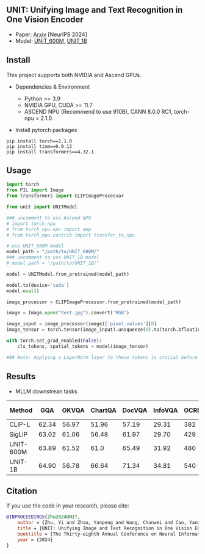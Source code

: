 ## UNIT: Unifying Image and Text Recognition in One Vision Encoder

- Paper: [Arxiv](https://arxiv.org/abs/2409.04095) [NeurIPS 2024]
- Model: [UNIT_600M](https://huggingface.co/yeeaa/UNIT_600M/tree/main), [UNIT_1B](https://huggingface.co/yeeaa/UNIT_1B/tree/main)


## Install
This project supports both NVIDIA and Ascend GPUs.

- Dependencies & Environment
  - Python >= 3.9
  - NVIDIA GPU, CUDA >= 11.7
  - ASCEND NPU (Recommend to use 910B), CANN 8.0.0 RC1, torch-npu = 2.1.0  

- Install pytorch packages
```Shell
pip install torch==2.1.0 
pip install timm==0.9.12 
pip install transformers==4.32.1
```


## Usage

```Python
import torch
from PIL import Image
from transformers import CLIPImageProcessor

from unit import UNITModel

### uncomment to use Ascend NPU
# import torch_npu
# from torch_npu.npu import amp 
# from torch_npu.contrib import transfer_to_npu

# use UNIT_600M model
model_path = "/path/to/UNIT_600M/"
### uncomment to use UNIT_1B model
# model_path = "/path/to/UNIT_1B/"

model = UNITModel.from_pretrained(model_path)

model.to(device='cuda')
model.eval()

image_processor = CLIPImageProcessor.from_pretrained(model_path)

image = Image.open("test.jpg").convert('RGB')

image_input = image_processor(image)['pixel_values'][0]
image_tensor = torch.tensor(image_input).unsqueeze(0).to(torch.bfloat16).cuda()

with torch.set_grad_enabled(False):
    cls_tokens, spatial_tokens = model(image_tensor)

### Note: Applying a LayerNorm layer to these tokens is crucial before feeding them into LLMs.
```

## Results
- MLLM downstrean tasks
  
| Method  |  GQA         | OKVQA |  ChartQA | DocVQA | InfoVQA | OCRBench | POPE | MME | SEED-Image | MathVista | 
| ---- | ---- | ---- | ---- | ---- | ---- | ---- |  ---- | ---- | ---- | ---- | 
| CLIP-L                   |        62.34 | 56.97 |  51.96 |      57.19 |       29.31 | 382  | 84.67 | 1503.60| 69.79 | 42.7 | 
| SigLIP                    |        63.02 | 61.06 |  56.48 |      61.97 |       29.70 | 429 | 85.93 |  1489.37 | 71.63 |  44.2 | 
| UNIT-600M                    |       63.89 | 61.52|  61.0 |      65.49 |       31.92 | 480|  85.81 |  1529.76 | 72.81 |  44.6 |  
| UNIT-1B                    |       64.90 | 56.78 |  66.64 |      71.34 |       34.81 | 540 |   87.54 |  1531.92 | 73.15 |  44.3 | 

## Citation
If you use the code in your research, please cite:

```bib
@INPROCEEDINGS{Zhu2024UNIT,
    author = {Zhu, Yi and Zhou, Yanpeng and Wang, Chunwei and Cao, Yang and Han, Jianhua and Hou, Lu and Xu, Hang.},
    title = {UNIT: Unifying Image and Text Recognition in One Vision Encoder},
    booktitle = {The Thirty-eighth Annual Conference on Neural Information Processing Systems (NeurIPS)},
    year = {2024}
}
```
